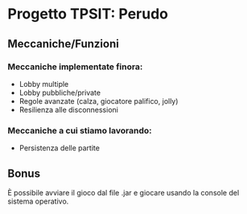 # Progetto TPSIT: Perudo

## Meccaniche/Funzioni

### Meccaniche implementate finora:

- Lobby multiple
- Lobby pubbliche/private
- Regole avanzate (calza, giocatore palifico, jolly)
- Resilienza alle disconnessioni

### Meccaniche a cui stiamo lavorando:

- Persistenza delle partite

## Bonus

È possibile avviare il gioco dal file .jar e giocare usando la console del sistema operativo.